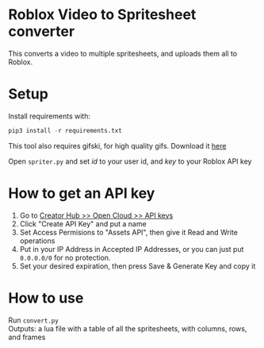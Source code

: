 # Roblox Video to Spritesheet converter
This converts a video to multiple spritesheets, and uploads them all to Roblox.

# Setup
Install requirements with:
```py
pip3 install -r requirements.txt
```

This tool also requires gifski, for high quality gifs.
Download it [here](https://gif.ski)

Open `spriter.py` and set <i>id</i> to your user id, and <i>key</i> to your Roblox API key

# How to get an API key
1. Go to [Creator Hub >> Open Cloud >> API keys](https://create.roblox.com/dashboard/credentials?activeTab=ApiKeysTab)
2. Click "Create API Key" and put a name
3. Set Access Permisions to "Assets API", then give it Read and Write operations
4. Put in your IP Address in Accepted IP Addresses, or you can just put `0.0.0.0/0` for no protection.
5. Set your desired expiration, then press Save & Generate Key and copy it

# How to use
Run `convert.py`<br/>
Outputs: a lua file with a table of all the spritesheets, with columns, rows, and frames